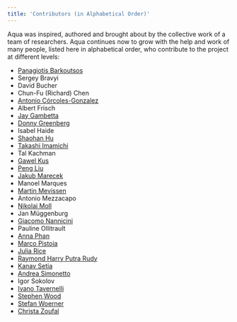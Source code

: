 ```yaml
---
title: 'Contributors (in Alphabetical Order)'
---
```


Aqua was inspired, authored and brought about by the collective work of
a team of researchers. Aqua continues now to grow with the help and work
of many people, listed here in alphabetical order, who contribute to the
project at different levels:

-   [Panagiotis
    Barkoutsos](https://researcher.watson.ibm.com/researcher/view.php?person=zurich-BPA)
-   Sergey Bravyi
-   David Bucher
-   Chun-Fu (Richard) Chen
-   [Antonio
    Córcoles-Gonzalez](https://researcher.watson.ibm.com/researcher/view.php?person=us-adcorcol)
-   Albert Frisch
-   [Jay
    Gambetta](https://researcher.watson.ibm.com/researcher/view.php?person=us-jay.gambetta)
-   [Donny
    Greenberg](https://researcher.watson.ibm.com/researcher/view.php?person=ibm-donny)
-   Isabel Haide
-   [Shaohan
    Hu](https://researcher.watson.ibm.com/researcher/view.php?person=ibm-Shaohan.Hu)
-   [Takashi
    Imamichi](https://researcher.watson.ibm.com/researcher/view.php?person=jp-IMAMICHI)
-   Tal Kachman
-   [Gawel
    Kus](https://www.tudelft.nl/en/ae/organisation/departments/aerospace-structures-and-materials/novel-aerospace-materials/people/personal-pages-novam/students/g-kus-gawel/)
-   [Peng
    Liu](https://researcher.watson.ibm.com/researcher/view.php?person=us-liup)
-   [Jakub Marecek](http://researcher.ibm.com/person/ie-jakub.marecek)
-   Manoel Marques
-   [Martin
    Mevissen](https://researcher.watson.ibm.com/researcher/view.php?person=ie-MARTMEVI)
-   Antonio Mezzacapo
-   [Nikolaj
    Moll](https://researcher.watson.ibm.com/researcher/view.php?person=zurich-NIM)
-   Jan Müggenburg
-   [Giacomo
    Nannicini](https://researcher.watson.ibm.com/researcher/view.php?person=us-nannicini)
-   Pauline Ollitrault
-   [Anna
    Phan](https://researcher.watson.ibm.com/researcher/view.php?person=au1-anna.phan)
-   [Marco
    Pistoia](https://researcher.watson.ibm.com/researcher/view.php?person=us-pistoia)
-   [Julia
    Rice](https://researcher.watson.ibm.com/researcher/view.php?person=us-jrice)
-   [Raymond Harry Putra
    Rudy](https://researcher.watson.ibm.com/researcher/view.php?person=jp-RUDYHAR)
-   [Kanav Setia](https://physics.dartmouth.edu/people/kanav-setia)
-   [Andrea
    Simonetto](https://researcher.watson.ibm.com/researcher/view.php?person=ibm-Andrea.Simonetto)
-   Igor Sokolov
-   [Ivano
    Tavernelli](https://researcher.watson.ibm.com/researcher/view.php?person=zurich-ITA)
-   [Stephen
    Wood](https://researcher.watson.ibm.com/researcher/view.php?person=us-woodsp)
-   [Stefan
    Woerner](https://researcher.watson.ibm.com/researcher/view.php?person=zurich-wor)
-   [Christa
    Zoufal](https://researcher.watson.ibm.com/researcher/view.php?person=zurich-OUF)
